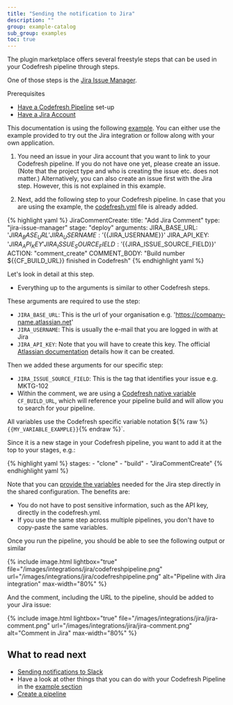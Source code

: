 ```yaml
---
title: "Sending the notification to Jira"
description: ""
group: example-catalog
sub_group: examples
toc: true
---
```


The plugin marketplace offers several freestyle steps that can be used in your Codefresh pipeline through steps.

One of those steps is the [Jira Issue Manager](https://codefresh.io/steps/step/jira-issue-manager). 

Prerequisites
* [Have a Codefresh Pipeline]({{site.baseurl}}/docs/getting-started/create-a-basic-pipeline/) set-up
* [Have a Jira Account](https://www.atlassian.com/software/jira)

This documentation is using the following [example](https://github.com/codefresh-contrib/jira-demo-app). You can either use the example provided to try out the Jira integration or follow along with your own application. 

1. You need an issue in your Jira account that you want to link to your Codefresh pipeline. If you do not have one yet, please create an issue. (Note that the project type and who is creating the issue etc. does not matter.) Alternatively, you can also create an issue first with the Jira step. However, this is not explained in this example.

2. Next, add the following step to your Codefresh pipeline. In case that you are using the example, the  [codefresh.yml](https://github.com/codefresh-contrib/jira-demo-app/blob/master/codefresh.yml) file is already added. 

{% highlight yaml %}
  JiraCommentCreate:
    title: "Add Jira Comment"
    type: "jira-issue-manager"
    stage: "deploy"
    arguments:
      JIRA_BASE_URL: '${{JIRA_BASE_URL}}'
      JIRA_USERNAME: '${{JIRA_USERNAME}}'
      JIRA_API_KEY: '${{JIRA_API_KEY}}'
      JIRA_ISSUE_SOURCE_FIELD: '${{JIRA_ISSUE_SOURCE_FIELD}}'
      ACTION: "comment_create"
      COMMENT_BODY: "Build number ${{CF_BUILD_URL}} finished in Codefresh"
{% endhighlight yaml %}

Let's look in detail at this step.
- Everything up to the arguments is similar to other Codefresh steps.

These arguments are required to use the step:
- `JIRA_BASE_URL`: This is the url of your organisation e.g. 'https://company-name.atlassian.net'
- `JIRA_USERNAME`: This is usually the e-mail that you are logged in with at Jira
- `JIRA_API_KEY`: Note that you will have to create this key. The official [Atlassian documentation](https://confluence.atlassian.com/cloud/api-tokens-938839638.html) details how it can be created.

Then we added these arguments for our specific step:
- `JIRA_ISSUE_SOURCE_FIELD`: This is the tag that identifies your issue e.g. MKTG-102
- Within the comment, we are using a [Codefresh native variable](https://codefresh.io/docs/docs/pipelines/variables/) `CF_BUILD_URL`, which will reference your pipeline build and will allow you to search for your pipeline. 

All variables use the Codefresh specific variable notation ${% raw %}`{{MY_VARIABLE_EXAMPLE}}`{% endraw %}`.

Since it is a new stage in your Codefresh pipeline, you want to add it at the top to your stages, e.g.:

{% highlight yaml %}
  stages:
    - "clone"
    - "build"
    - "JiraCommentCreate"
{% endhighlight yaml %}

Note that you can [provide the variables]({{site.baseurl}}/docs/pipelines/shared-configuration/) needed for the Jira step directly in the shared configuration. The benefits are:
* You do not have to post sensitive information, such as the API key, directly in the codefresh.yml. 
* If you use the same step across multiple pipelines, you don't have to copy-paste the same variables. 

Once you run the pipeline, you should be able to see the following output or similar

{% include image.html
lightbox="true"
file="/images/integrations/jira/codefreshpipeline.png"
url="/images/integrations/jira/codefreshpipeline.png"
alt="Pipeline with Jira integration"
max-width="80%"
%}

And the comment, including the URL to the pipeline, should be added to your Jira issue:

{% include image.html
lightbox="true"
file="/images/integrations/jira/jira-comment.png"
url="/images/integrations/jira/jira-comment.png"
alt="Comment in Jira"
max-width="80%"
%}

## What to read next

* [Sending notifications to Slack]({{site.baseurl}}/docs/yaml-examples/examples/sending-the-notification-to-slack/)
* Have a look at other things that you can do with your Codefresh Pipeline in the [example section]({{site.baseurl}}/docs/yaml-examples/examples/)
* [Create a pipeline]({{site.baseurl}}/docs/pipelines/pipelines/)
